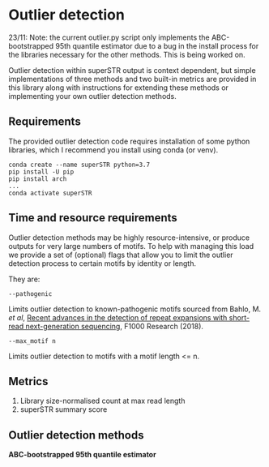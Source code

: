 # Outlier detection

23/11: Note: the current outlier.py script only implements the ABC-bootstrapped 95th quantile estimator due to a bug in the install process for the libraries necessary for the other methods. This is being worked on. 

Outlier detection within superSTR output is context dependent, but simple implementations of three methods and two built-in metrics are provided in this library along with instructions for extending these methods or implementing your own outlier detection methods.

## Requirements

The provided outlier detection code requires installation of some python libraries, which I recommend you install using conda (or venv).

```
conda create --name superSTR python=3.7
pip install -U pip
pip install arch
...
conda activate superSTR
```

## Time and resource requirements

Outlier detection methods may be highly resource-intensive, or produce outputs for very large numbers of motifs. To help with managing this load we provide a set of (optional) flags that allow you to limit the outlier detection process to certain motifs by identity or length. 

They are:

`--pathogenic`

Limits outlier detection to known-pathogenic motifs sourced from Bahlo, M. *et al*, [Recent advances in the detection of repeat expansions with short-read next-generation sequencing](https://f1000research.com/articles/7-736/v1), F1000 Research (2018).

`--max_motif n`

Limits outlier detection to motifs with a motif length <= n.


## Metrics

1. Library size-normalised count at max read length
2. superSTR summary score

## Outlier detection methods

**ABC-bootstrapped 95th quantile estimator**

